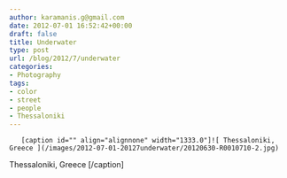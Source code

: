 ```yaml
---
author: karamanis.g@gmail.com
date: 2012-07-01 16:52:42+00:00
draft: false
title: Underwater
type: post
url: /blog/2012/7/underwater
categories:
- Photography
tags:
- color
- street
- people
- Thessaloniki
---
```



  
       [caption id="" align="alignnone" width="1333.0"]![ Thessaloniki, Greece ](/images/2012-07-01-20127underwater/20120630-R0010710-2.jpg)
 Thessaloniki, Greece [/caption]

